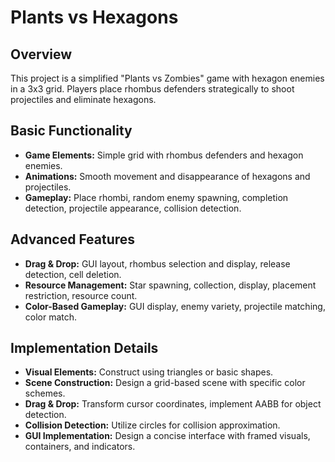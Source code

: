 # Plants vs Hexagons

## Overview

This project is a simplified "Plants vs Zombies" game with hexagon enemies in a 3x3 grid. Players place rhombus defenders strategically to shoot projectiles and eliminate hexagons.

## Basic Functionality

- **Game Elements:** Simple grid with rhombus defenders and hexagon enemies.
- **Animations:** Smooth movement and disappearance of hexagons and projectiles.
- **Gameplay:** Place rhombi, random enemy spawning, completion detection, projectile appearance, collision detection.

## Advanced Features

- **Drag & Drop:** GUI layout, rhombus selection and display, release detection, cell deletion.
- **Resource Management:** Star spawning, collection, display, placement restriction, resource count.
- **Color-Based Gameplay:** GUI display, enemy variety, projectile matching, color match.

## Implementation Details

- **Visual Elements:** Construct using triangles or basic shapes.
- **Scene Construction:** Design a grid-based scene with specific color schemes.
- **Drag & Drop:** Transform cursor coordinates, implement AABB for object detection.
- **Collision Detection:** Utilize circles for collision approximation.
- **GUI Implementation:** Design a concise interface with framed visuals, containers, and indicators.

